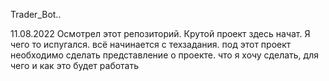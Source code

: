 Trader_Bot..

11.08.2022 
Осмотрел этот репозиторий. Крутой проект здесь начат. Я чего то испугался. 
всё начинается с техзадания. под этот проект необходимо сделать представление о проекте.
что я хочу сделать, для чего и как это будет работать
